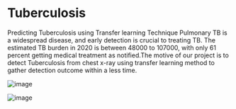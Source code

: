 # Tuberculosis
Predicting Tuberculosis using Transfer learning Technique
Pulmonary TB is a widespread disease, and early detection is crucial to treating TB. The estimated TB burden in 2020 is between 48000 to 107000, with only 61 percent getting medical treatment as notified.The motive of our project is to detect Tuberculosis from chest x-ray using transfer learning method to gather detection outcome  within a less time.

![image](https://user-images.githubusercontent.com/104264279/218415794-4fe4e488-99a7-4132-a350-c2c8ad678720.png)


![image](https://user-images.githubusercontent.com/104264279/218415967-a53ae11a-96f5-443c-8118-a0279fd2e05b.png)

